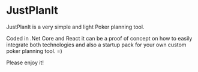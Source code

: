 # JustPlanIt

JustPlanIt is a very simple and light Poker planning tool.

Coded in .Net Core and React it can be a proof of concept on how to easily integrate both technologies and also a startup pack for your own custom poker planning tool. =)

Please enjoy it!